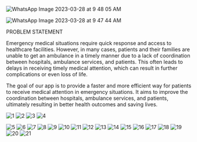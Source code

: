 
![WhatsApp Image 2023-03-28 at 9 48 05 AM](https://user-images.githubusercontent.com/71918236/228127854-6bb74c17-0939-40cb-a8ac-d9868d2d1e7e.jpeg)

![WhatsApp Image 2023-03-28 at 9 47 44 AM](https://user-images.githubusercontent.com/71918236/228127939-654b95b4-ea7f-4a6c-bd5b-4b00a6d93eed.jpeg)

PROBLEM STATEMENT

Emergency medical situations require quick response and access to healthcare facilities. However, in many cases, patients and their families are unable to get an ambulance in a timely manner due to a lack of coordination between hospitals, ambulance services, and patients. This often leads to delays in receiving timely medical attention, which can result in further complications or even loss of life.

The goal of our app is to provide a faster and more efficient way for patients to receive medical attention in emergency situations. It aims to improve the coordination between hospitals, ambulance services, and patients, ultimately resulting in better health outcomes and saving lives.


![1](https://user-images.githubusercontent.com/71918236/228126903-49bc2d70-1ac2-4a77-b835-7d054ad95314.jpg)
![2](https://user-images.githubusercontent.com/71918236/228126905-06c400f0-0f9d-47ae-b7ba-b0321421f68d.jpg)
![3](https://user-images.githubusercontent.com/71918236/228126911-92d3b039-092c-492e-8864-c17b333366ff.jpg)
![4](https://user-images.githubusercontent.com/71918236/228126912-d9e4d88b-3cc1-4aa2-a422-d58a9e3ff56c.jpg)

![5](https://user-images.githubusercontent.com/71918236/228126837-93bb5109-5b07-4b7e-a35a-e2fd9a078a33.jpg)
![6](https://user-images.githubusercontent.com/71918236/228126849-5557b96d-d773-45d5-a89c-9b4378b738c4.jpg)
![7](https://user-images.githubusercontent.com/71918236/228126853-631bc13f-3bab-47fc-a7fb-b8dce7e465c0.jpg)
![8](https://user-images.githubusercontent.com/71918236/228126856-75edb49d-a734-4416-99a0-3f6cd42fb8fc.jpg)
![9](https://user-images.githubusercontent.com/71918236/228126859-83c44629-2062-4aae-8840-9b6fadf95326.jpg)
![10](https://user-images.githubusercontent.com/71918236/228126863-9f0ad4fc-8c37-49a2-b625-3c6744e76b18.jpg)
![11](https://user-images.githubusercontent.com/71918236/228126867-487fcf18-93db-473e-8223-ed7d6b45dde9.jpg)
![12](https://user-images.githubusercontent.com/71918236/228126869-ebbb0986-eb28-425a-b7c7-33c6c86efea5.jpg)
![13](https://user-images.githubusercontent.com/71918236/228126872-455ce5be-dcb0-41f0-8395-2123b7dcc528.jpg)
![14](https://user-images.githubusercontent.com/71918236/228126874-e8682af6-1f50-41c5-b8f6-e6b0445039a0.jpg)
![15](https://user-images.githubusercontent.com/71918236/228126880-b833c4b5-23cb-40b1-bdbb-f98e10c86eb0.jpg)
![16](https://user-images.githubusercontent.com/71918236/228126883-88d54a00-cbf5-4588-b437-e00385d0277e.jpg)
![17](https://user-images.githubusercontent.com/71918236/228126886-fa6eb072-efb9-479b-9e86-3f80819c0198.jpg)
![18](https://user-images.githubusercontent.com/71918236/228126890-4bae2f18-d823-42e3-b55a-7bde141ac64a.jpg)
![19](https://user-images.githubusercontent.com/71918236/228126894-59421537-b1f2-4a87-8490-9b9d0e0feff3.jpg)
![20](https://user-images.githubusercontent.com/71918236/228126897-5632489d-f4fd-40d7-95d3-52356164df5f.jpg)
![21](https://user-images.githubusercontent.com/71918236/228126901-2b0b7a6d-3e46-4df4-b64a-ec89cb9c0a9a.jpg)


